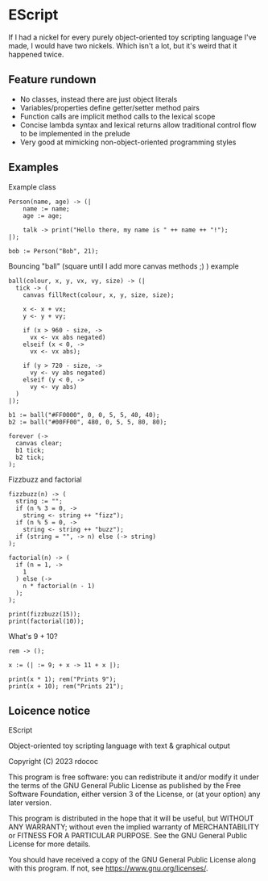 # EScript

If I had a nickel for every purely object-oriented toy scripting language I've made, I would have two nickels. Which isn't a lot, but it's weird that it happened twice.

## Feature rundown

* No classes, instead there are just object literals
* Variables/properties define getter/setter method pairs
* Function calls are implicit method calls to the lexical scope
* Concise lambda syntax and lexical returns allow traditional control flow to be implemented in the prelude
* Very good at mimicking non-object-oriented programming styles

## Examples

Example class

```
Person(name, age) -> (|
    name := name;
    age := age;
    
    talk -> print("Hello there, my name is " ++ name ++ "!");
|);

bob := Person("Bob", 21);
```

Bouncing "ball" (square until I add more canvas methods ;) ) example

```
ball(colour, x, y, vx, vy, size) -> (|
  tick -> (
    canvas fillRect(colour, x, y, size, size);

    x <- x + vx;
    y <- y + vy;

    if (x > 960 - size, ->
      vx <- vx abs negated)
    elseif (x < 0, ->
      vx <- vx abs);
  
    if (y > 720 - size, ->
      vy <- vy abs negated)
    elseif (y < 0, ->
      vy <- vy abs)
  )
|);

b1 := ball("#FF0000", 0, 0, 5, 5, 40, 40);
b2 := ball("#00FF00", 480, 0, 5, 5, 80, 80);

forever (->
  canvas clear;
  b1 tick;
  b2 tick;
);
```

Fizzbuzz and factorial

```
fizzbuzz(n) -> (
  string := "";
  if (n % 3 = 0, ->
    string <- string ++ "fizz");
  if (n % 5 = 0, ->
    string <- string ++ "buzz");
  if (string = "", -> n) else (-> string)
);

factorial(n) -> (
  if (n = 1, ->
    1
  ) else (->
    n * factorial(n - 1)
  );
);

print(fizzbuzz(15));
print(factorial(10));
```

What's 9 + 10?

```
rem -> ();

x := (| := 9; + x -> 11 + x |);

print(x * 1); rem("Prints 9");
print(x + 10); rem("Prints 21");
```



## Loicence notice

EScript

Object-oriented toy scripting language with text & graphical output

Copyright (C) 2023 rdococ

This program is free software: you can redistribute it and/or modify
it under the terms of the GNU General Public License as published by
the Free Software Foundation, either version 3 of the License, or
(at your option) any later version.

This program is distributed in the hope that it will be useful,
but WITHOUT ANY WARRANTY; without even the implied warranty of
MERCHANTABILITY or FITNESS FOR A PARTICULAR PURPOSE.  See the
GNU General Public License for more details.

You should have received a copy of the GNU General Public License
along with this program.  If not, see <https://www.gnu.org/licenses/>.